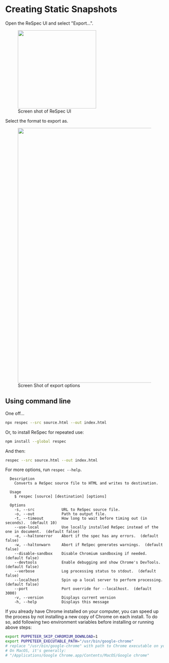 # Creating Static Snapshots

Open the ReSpec UI and select "Export...".

<figure>
<img width="249" alt="" src="https://user-images.githubusercontent.com/870154/117614998-7926a880-b1ac-11eb-9d4e-654a21165aa8.png">
<figcaption>Screen shot of ReSpec UI</figcaption>
</figure>

Select the format to export as.

<figure>
<img width="811" alt="" src="https://user-images.githubusercontent.com/870154/117615001-7af06c00-b1ac-11eb-8540-97c474244045.png">
<figcaption>Screen Shot of export options</figcaption>
</figure>

## Using command line

One off... 

```bash
npx respec --src source.html --out index.html
```

Or, to install ReSpec for repeated use:

```bash
npm install --global respec
```

And then:

```bash
respec --src source.html --out index.html
```

For more options, run `respec --help`.

```
  Description
    Converts a ReSpec source file to HTML and writes to destination.

  Usage
    $ respec [source] [destination] [options]

  Options
    -s, --src            URL to ReSpec source file.
    -o, --out            Path to output file.
    -t, --timeout        How long to wait before timing out (in seconds).  (default 10)
    --use-local          Use locally installed ReSpec instead of the one in document.  (default false)
    -e, --haltonerror    Abort if the spec has any errors.  (default false)
    -w, --haltonwarn     Abort if ReSpec generates warnings.  (default false)
    --disable-sandbox    Disable Chromium sandboxing if needed.  (default false)
    --devtools           Enable debugging and show Chrome's DevTools.  (default false)
    --verbose            Log processing status to stdout.  (default false)
    --localhost          Spin up a local server to perform processing.  (default false)
    --port               Port override for --localhost.  (default 3000)
    -v, --version        Displays current version
    -h, --help           Displays this message
```

<aside class="note">
If you already have Chrome installed on your computer, you can speed up the process by not installing a new copy of Chrome on each install. To do so, add following two environment variables before installing or running above steps:

```bash
export PUPPETEER_SKIP_CHROMIUM_DOWNLOAD=1
export PUPPETEER_EXECUTABLE_PATH="/usr/bin/google-chrome"
# replace "/usr/bin/google-chrome" with path to Chrome executable on your system.
# On MacOS, it's generally:
# "/Applications/Google Chrome.app/Contents/MacOS/Google chrome"
```
</aside>

